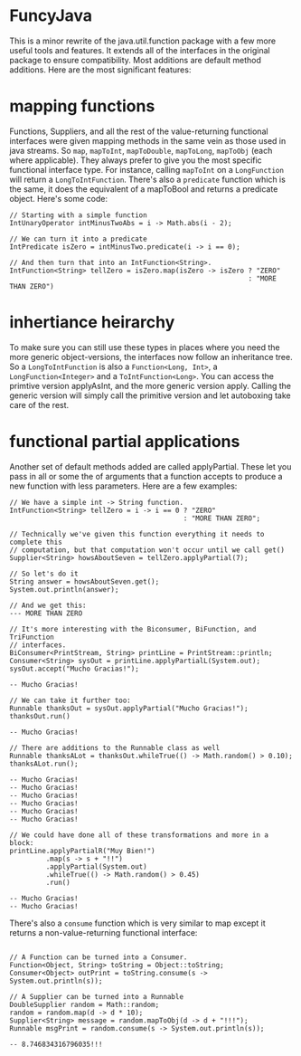 # FuncyJava

This is a minor rewrite of the java.util.function package with a few more useful
tools and features. It extends all of the interfaces in the original package to 
ensure compatibility. Most additions are default method additions. Here are the 
most significant features:

# mapping functions

Functions, Suppliers, and all the rest of the value-returning functional
interfaces were given mapping methods in the same vein as those used in java 
streams. So `map`, `mapToInt`, `mapToDouble`, `mapToLong`, `mapToObj` (each 
where applicable). They always prefer to give you the most specific functional
interface type. For instance, calling `mapToInt` on a `LongFunction` will return
a `LongToIntFunction`. There's also a `predicate` function which is the same, it 
does the equivalent of a mapToBool and returns a predicate object. Here's some
code:

```
// Starting with a simple function
IntUnaryOperator intMinusTwoAbs = i -> Math.abs(i - 2);

// We can turn it into a predicate
IntPredicate isZero = intMinusTwo.predicate(i -> i == 0);

// And then turn that into an IntFunction<String>.
IntFunction<String> tellZero = isZero.map(isZero -> isZero ? "ZERO" 
                                                           : "MORE THAN ZERO")

```

# inhertiance heirarchy

To make sure you can still use these types in places where you need the more
generic object-versions, the interfaces now follow an inheritance tree. So
a `LongToIntFunction` is also a `Function<Long, Int>`, a `LongFunction<Integer>`
and a `ToIntFunction<Long>`. You can access the primtive version applyAsInt,
and the more generic version apply. Calling the generic version will simply call
the primitive version and let autoboxing take care of the rest.

# functional partial applications

Another set of default methods added are called applyPartial. These let you pass
in all or some the of arguments that a function accepts to produce a new
function with less parameters. Here are a few examples:

```
// We have a simple int -> String function.
IntFunction<String> tellZero = i -> i == 0 ? "ZERO" 
                                           : "MORE THAN ZERO";

// Technically we've given this function everything it needs to complete this
// computation, but that computation won't occur until we call get()
Supplier<String> howsAboutSeven = tellZero.applyPartial(7);

// So let's do it
String answer = howsAboutSeven.get();
System.out.println(answer);

// And we get this:
--- MORE THAN ZERO

// It's more interesting with the Biconsumer, BiFunction, and TriFunction 
// interfaces.
BiConsumer<PrintStream, String> printLine = PrintStream::println;
Consumer<String> sysOut = printLine.applyPartialL(System.out);
sysOut.accept("Mucho Gracias!");

-- Mucho Gracias!

// We can take it further too:
Runnable thanksOut = sysOut.applyPartial("Mucho Gracias!");
thanksOut.run()

-- Mucho Gracias!

// There are additions to the Runnable class as well
Runnable thanksALot = thanksOut.whileTrue(() -> Math.random() > 0.10);
thanksALot.run();

-- Mucho Gracias!
-- Mucho Gracias!
-- Mucho Gracias!
-- Mucho Gracias!
-- Mucho Gracias!
-- Mucho Gracias!

// We could have done all of these transformations and more in a block:
printLine.applyPartialR("Muy Bien!")
         .map(s -> s + "!!")
         .applyPartial(System.out)
         .whileTrue(() -> Math.random() > 0.45)
         .run()

-- Mucho Gracias!
-- Mucho Gracias!

```

There's also a `consume` function which is very similar to map except it returns
a non-value-returning functional interface:

```

// A Function can be turned into a Consumer.
Function<Object, String> toString = Object::toString;
Consumer<Object> outPrint = toString.consume(s -> System.out.println(s));

// A Supplier can be turned into a Runnable
DoubleSupplier random = Math::random;
random = random.map(d -> d * 10);
Supplier<String> message = random.mapToObj(d -> d + "!!!");
Runnable msgPrint = random.consume(s -> System.out.println(s));

-- 8.746834316796035!!!
```

